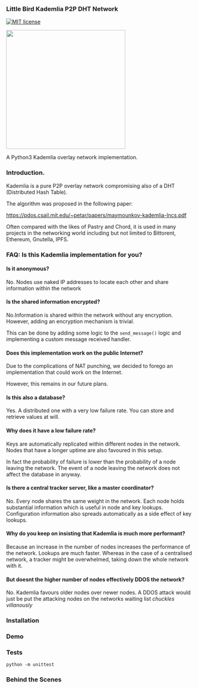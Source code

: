 ### Little Bird Kademlia P2P DHT Network

[![MIT license](https://img.shields.io/badge/License-MIT-blue.svg)](https://lbesson.mit-license.org/) 

<img src="https://static.vecteezy.com/system/resources/previews/000/036/946/non_2x/oriole-bird-vector.jpg" width="320">

A Python3 Kademlia overlay network implementation.

### Introduction.

Kademlia is a pure P2P overlay network compromising also of a DHT (Distributed Hash Table).

The algorithm was proposed in the following paper:

https://pdos.csail.mit.edu/~petar/papers/maymounkov-kademlia-lncs.pdf

Often compared with the likes of Pastry and Chord, it is used in many projects in the networking
world including but not limited to Bittorent, Ethereum, Gnutella, IPFS. 

### FAQ: Is this Kademlia implementation for you?

#### Is it anonymous?

No. Nodes use naked IP addresses to locate each other and share information 
within the network

#### Is the shared information encrypted?

No.Information is shared within the network without any encryption. However, adding an
encryption mechanism is trivial. 

This can be done by adding some logic to the `send_message()` logic and implementing a custom 
message received handler.

#### Does this implementation work on the public Internet?

Due to the complications of NAT punching, we decided to forego an implementation  that could work on the Internet. 

However, this remains in our future plans.


#### Is this also a database?

Yes. A distributed one with a very low failure rate. 
You can store and retrieve values at will.


 #### Why does it have a low failure rate?
 
 Keys are automatically replicated within different nodes in the network. Nodes that have a longer uptime
 are also favoured in this setup. 
 
 In fact the probability of failure is lower than the probability of a node leaving the
 network. The event of a node leaving the network does not affect the database in anyway.


#### Is there a central tracker server, like a master coordinator?

No. Every node shares the same weight in the network. Each node holds substantial information
which is useful in node and key lookups. Configuration information also spreads automatically 
as a side effect of key lookups.


#### Why do you keep on insisting that Kademlia is much more performant?

Because an increase in the number of nodes increases the performance of the network. 
Lookups are much faster. Whereas in the case of a centralised network, a tracker might be 
overwhelmed, taking down the whole network with it.

#### But doesnt the higher number of nodes effectively DDOS the network?

No. Kademlia favours older nodes over newer nodes. A DDOS attack would just be put the attacking
 nodes on the networks waiting list *chuckles villanously*

### Installation

### Demo

### Tests

    python -m unittest

### Behind the Scenes
